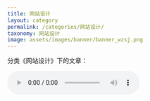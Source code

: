 ```yaml
---
title: 网站设计
layout: category
permalink: /categories/网站设计/
taxonomy: 网站设计
image: assets/images/banner/banner_wzsj.png
---
```


分类《网站设计》下的文章：

<audio id="audio" controls="" preload="auto" loop="loop" autoplay="autoplay">
<source id="mp3" src="/jekyll-theme-basically-basic/assets/musics/wzsj.mp3">
</audio>
